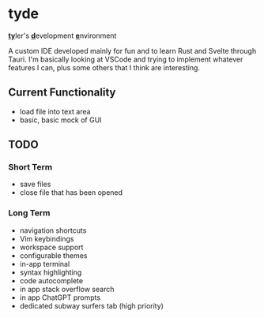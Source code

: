 # tyde 
<ins>**ty**</ins>ler's <ins>**d**</ins>evelopment <ins>**e**</ins>nvironment

A custom IDE developed mainly for fun and to learn Rust and Svelte through Tauri. I'm basically looking at VSCode and trying to implement whatever features I can, plus some others that I think are interesting.

## Current Functionality
- load file into text area
- basic, basic mock of GUI

## TODO

### Short Term
- save files
- close file that has been opened

### Long Term
- navigation shortcuts
- Vim keybindings
- workspace support
- configurable themes
- in-app terminal
- syntax highlighting
- code autocomplete
- in app stack overflow search
- in app ChatGPT prompts
- dedicated subway surfers tab (high priority)